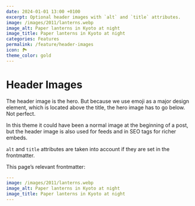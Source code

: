 ```yaml
---
date: 2024-01-01 13:00 +0100
excerpt: Optional header images with `alt` and `title` attributes.
image: /images/2011/lanterns.webp
image_alt: Paper lanterns in Kyoto at night
image_title: Paper lanterns in Kyoto at night
categories: Features
permalink: /feature/header-images
icon: 🏞️
theme_color: gold
---
```

# Header Images

The header image is the hero. But because we use emoji as a major design element, which is located above the title, the hero image has to go below. Not perfect.

In this theme it could have been a normal image at the beginning of a post, but the header image is also used for feeds and in SEO tags for richer embeds.

`alt` and `title` attributes are taken into account if they are set in the frontmatter.

This page’s relevant frontmatter:

```yaml
---
image: /images/2011/lanterns.webp
image_alt: Paper lanterns in Kyoto at night
image_title: Paper lanterns in Kyoto at night
---
```
